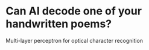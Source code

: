 # Can AI decode one of your handwritten poems?
Multi-layer perceptron for optical character recognition
